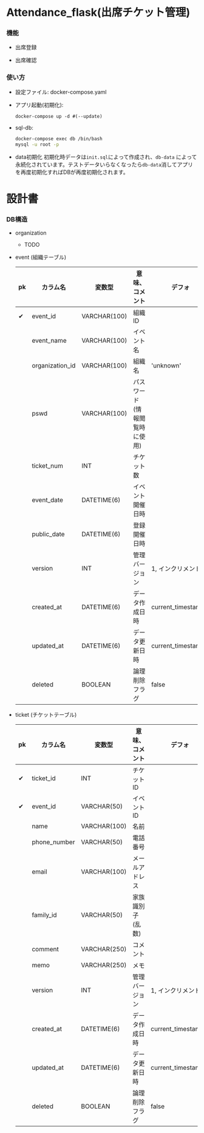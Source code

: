 # Attendance_flask(出席チケット管理)

### 機能
- 出席登録

- 出席確認

### 使い方

- 設定ファイル: docker-compose.yaml

- アプリ起動(初期化): 
  ```
  docker-compose up -d #(--update)
  ```

- sql-db:

  ``` bash
  docker-compose exec db /bin/bash
  mysql -u root -p
  ```

- data初期化
  初期化時データは`init.sql`によって作成され、`db-data` によって永続化されています。テストデータいらなくなったら`db-data`消してアプリを再度初期化すればDBが再度初期化されます。

# 設計書

### DB構造

- organization 

  - TODO

- event (組織テーブル)

  |pk|カラム名|変数型|意味、コメント|デフォ|
  |--|--|--|--|--|
  |✔︎|event_id|VARCHAR(100)|組織ID||
  | |event_name|VARCHAR(100)|イベント名||
  | |organization_id|VARCHAR(100)|組織名|'unknown'|
  | |pswd|VARCHAR(100)|パスワード(情報閲覧時に使用)||
  | |ticket_num|INT|チケット数||
  | |event_date|DATETIME(6)|イベント開催日時||
  | |public_date|DATETIME(6)|登録開催日時||
  | |version|INT|管理バージョン|1, インクリメント|
  | |created_at|DATETIME(6)|データ作成日時|current_timestamp()|
  | |updated_at|DATETIME(6)|データ更新日時|current_timestamp()|
  | |deleted|BOOLEAN|論理削除フラグ|false|  

- ticket (チケットテーブル)

  |pk|カラム名|変数型|意味、コメント|デフォ|
  |--|--|--|--|--|
  |✔︎|ticket_id|INT|チケットID||
  |✔︎|event_id|VARCHAR(50)|イベントID||
  | |name|VARCHAR(100)|名前||
  | |phone_number|VARCHAR(50)|電話番号||
  | |email|VARCHAR(100)|メールアドレス||
  | |family_id|VARCHAR(50)|家族識別子(乱数)||
  | |comment|VARCHAR(250)|コメント||
  | |memo|VARCHAR(250)|メモ||
  | |version|INT|管理バージョン|1, インクリメント|
  | |created_at|DATETIME(6)|データ作成日時|current_timestamp()|
  | |updated_at|DATETIME(6)|データ更新日時|current_timestamp()|
  | |deleted|BOOLEAN|論理削除フラグ|false|  


  
